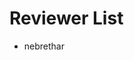 # Reviewer List
<!--Please add your GitHub username below while applying to be a reviewer-->
- nebrethar
